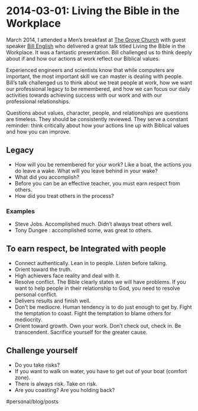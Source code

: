 # 2014-03-01: Living the Bible in the Workplace
March 2014, I attended a Men’s breakfast at [The Grove Church](https://www.mygrovechurch.org/) with guest speaker [Bill English](http://www.theplatinumgrp.com/employee/bill-english) who delivered a great talk titled Living the Bible in the Workplace. It was a fantastic presentation. Bill challenged us to think deeply about if and how our actions at work reflect our Biblical values.

Experienced engineers and scientists know that while computers are important, the most important skill we can master is dealing with people. Bill’s talk challenged us to think about we treat people at work, how we want our professional legacy to be remembered, and how we can focus our daily activities towards achieving success with our work and with our professional relationships.

Questions about values, character, people, and relationships are questions are timeless. They should be consistently reviewed. They serve a constant reminder: think critically about how your actions line up with Biblical values and how you can improve.

## Legacy
* How will you be remembered for your work? Like a boat, the actions you do leave a wake. What will you leave behind in your wake?
* What did you accomplish?
* Before you can be an effective teacher, you must earn respect from others.
* How did you treat others in the process?

### Examples
* Steve Jobs. Accomplished much. Didn’t always treat others well.
* Tony Dungee : accomplished some, was great to others.


## To earn respect, be Integrated with people
* Connect authentically. Lean in to people. Listen before talking.
* Orient toward the truth.
* High achievers face reality and deal with it.
* Resolve conflict. The Bible clearly states we will have problems. If you want to help people in their relationship to God, you need to resolve personal conflict.
* Delivers results and finish well.
* Don’t be mediocre. Human tendency is to do just enough to get by. Fight the temptation to coast. Fight the temptation to blame others for mediocrity.
* Orient toward growth. Own your work. Don’t check out, check in.
Be transcendent. Sacrifice yourself for the greater cause.

## Challenge yourself
* Do you take risks?
* If you want to walk on water, you have to get out of your boat (comfort zone).
* There is always risk. Take on risk.
* Are you coasting? Are you holding back?

#personal/blog/posts